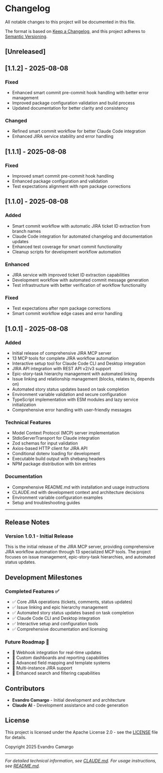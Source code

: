 # Changelog

All notable changes to this project will be documented in this file.

The format is based on [Keep a Changelog](https://keepachangelog.com/en/1.0.0/),
and this project adheres to [Semantic Versioning](https://semver.org/spec/v2.0.0.html).

## [Unreleased]

## [1.1.2] - 2025-08-08

### Fixed
- Enhanced smart commit pre-commit hook handling with better error management
- Improved package configuration validation and build process
- Updated documentation for better clarity and consistency

### Changed
- Refined smart commit workflow for better Claude Code integration
- Enhanced JIRA service stability and error handling

## [1.1.1] - 2025-08-08

### Fixed
- Improved smart commit pre-commit hook handling
- Enhanced package configuration and validation
- Test expectations alignment with npm package corrections

## [1.1.0] - 2025-08-08

### Added
- Smart commit workflow with automatic JIRA ticket ID extraction from branch names
- Claude Code integration for automated changelog and documentation updates
- Enhanced test coverage for smart commit functionality
- Cleanup scripts for development workflow automation

### Enhanced
- JIRA service with improved ticket ID extraction capabilities
- Development workflow with automated commit message generation
- Test infrastructure with better verification of workflow functionality

### Fixed
- Test expectations after npm package corrections
- Smart commit workflow edge cases and error handling

## [1.0.1] - 2025-08-08

### Added
- Initial release of comprehensive JIRA MCP server
- 13 MCP tools for complete JIRA workflow automation
- Interactive setup tool for Claude Code CLI and Desktop integration
- JIRA API integration with REST API v2/v3 support
- Epic-story-task hierarchy management with automated linking
- Issue linking and relationship management (blocks, relates to, depends on)
- Automated story status updates based on task completion
- Environment variable validation and secure configuration
- TypeScript implementation with ESM modules and lazy service initialization
- Comprehensive error handling with user-friendly messages

### Technical Features
- Model Context Protocol (MCP) server implementation
- StdioServerTransport for Claude integration
- Zod schemas for input validation
- Axios-based HTTP client for JIRA API
- Conditional dotenv loading for development
- Executable build output with shebang headers
- NPM package distribution with bin entries

### Documentation
- Comprehensive README.md with installation and usage instructions
- CLAUDE.md with development context and architecture decisions
- Environment variable configuration examples
- Setup and troubleshooting guides

---

## Release Notes

### Version 1.0.1 - Initial Release
This is the initial release of the JIRA MCP server, providing comprehensive JIRA workflow automation through 13 specialized MCP tools. The project focuses on issue management, epic-story-task hierarchies, and automated status updates.

## Development Milestones

### Completed Features ✅
- ✅ Core JIRA operations (tickets, comments, status updates)
- ✅ Issue linking and epic hierarchy management
- ✅ Automated story status updates based on task completion
- ✅ Claude Code CLI and Desktop integration
- ✅ Interactive setup and configuration tools
- ✅ Comprehensive documentation and licensing

### Future Roadmap 🎯
- 🎯 Webhook integration for real-time updates
- 🎯 Custom dashboards and reporting capabilities
- 🎯 Advanced field mapping and template systems
- 🎯 Multi-instance JIRA support
- 🎯 Enhanced search and filtering capabilities

## Contributors

- **Evandro Camargo** - Initial development and architecture
- **Claude AI** - Development assistance and code generation

## License

This project is licensed under the Apache License 2.0 - see the [LICENSE](LICENSE) file for details.

Copyright 2025 Evandro Camargo

---

*For detailed technical information, see [CLAUDE.md](CLAUDE.md). For usage instructions, see [README.md](README.md).*

